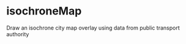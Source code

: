 isochroneMap
============

Draw an isochrone city map overlay using data from public transport authority
